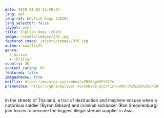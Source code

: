 ```yaml
---
date: 2020-11-03 23:59:24
lang: mal
lang-ref: English Dogs (2020)
lang_selector: false
layout: post
title: English Dogs (2020)
image: /assets/images/376.jpg
featured_image: /assets/images/376.jpg
author: maxflix21
genre:
  - Action
  - Thriller
country: UK
content_rating: PG
featured: false
imageshadow: true
netflix: https://movstar.xyz/embed/xZB264pX9Fd3CYd
primeVideo: https://gdriveplayer.to/embed2.php?link=o9trJ%252BE%252FShvZ6304QUgnQAHa7fb6n%252BuZJjSPEtCaLTaJQxv1P9kYeH736CR2IUVUODlRMtCVc6uwjJhznMrzyxA%252BRBtGYMIpjGwtwZzYYrt74loqBAQfLkTqu%252BDRj98V3vSSxXFdIHaQUyIe6krMW3ID5GPHa0n3%252FciOlbygIkgHEUhFHQ9gkjmxLTQ8atVIU%253D
---
```

In the streets of Thailand, a trail of destruction and mayhem ensues when a notorious soldier (Byron Gibson) and criminal kickboxer (Ron Smoorenburg) join forces to become the biggest illegal steroid supplier in Asia.